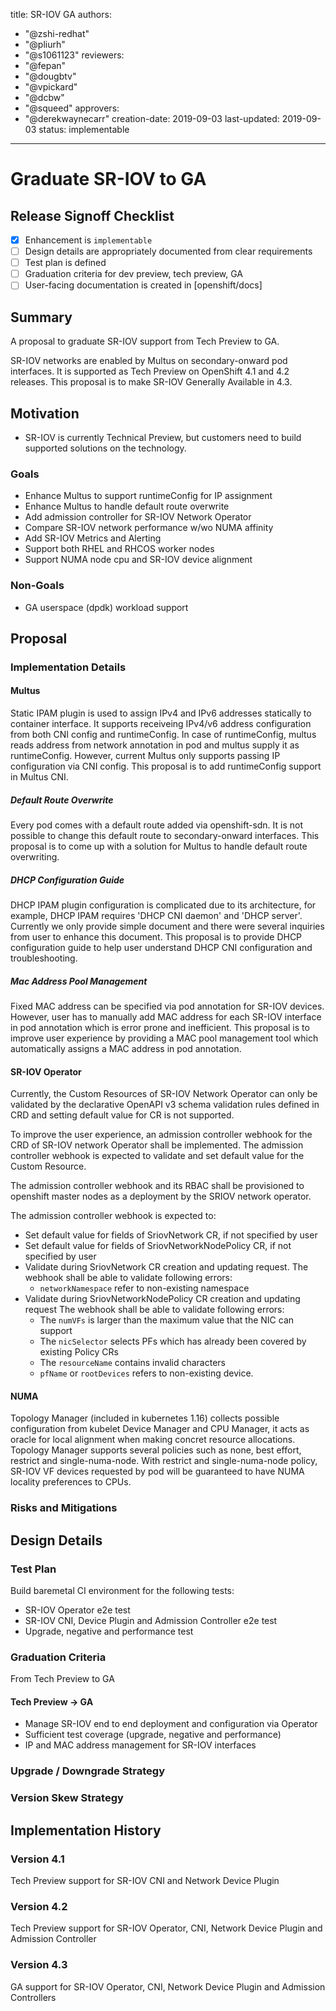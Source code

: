 title: SR-IOV GA
authors:
  - "@zshi-redhat"
  - "@pliurh"
  - "@s1061123"
reviewers:
  - "@fepan"
  - "@dougbtv"
  - "@vpickard"
  - "@dcbw"
  - "@squeed"
approvers:
  - "@derekwaynecarr"
creation-date: 2019-09-03
last-updated: 2019-09-03
status: implementable
---

# Graduate SR-IOV to GA

## Release Signoff Checklist

- [x] Enhancement is `implementable`
- [ ] Design details are appropriately documented from clear requirements
- [ ] Test plan is defined
- [ ] Graduation criteria for dev preview, tech preview, GA
- [ ] User-facing documentation is created in [openshift/docs]

## Summary

A proposal to graduate SR-IOV support from Tech Preview to GA.

SR-IOV networks are enabled by Multus on secondary-onward pod interfaces.
It is supported as Tech Preview on OpenShift 4.1 and 4.2 releases.
This proposal is to make SR-IOV Generally Available in 4.3.

## Motivation

* SR-IOV is currently Technical Preview, but customers need to build supported
  solutions on the technology.

### Goals

- Enhance Multus to support runtimeConfig for IP assignment
- Enhance Multus to handle default route overwrite
- Add admission controller for SR-IOV Network Operator
- Compare SR-IOV network performance w/wo NUMA affinity
- Add SR-IOV Metrics and Alerting
- Support both RHEL and RHCOS worker nodes
- Support NUMA node cpu and SR-IOV device alignment

### Non-Goals

- GA userspace (dpdk) workload support

## Proposal

### Implementation Details

#### Multus

Static IPAM plugin is used to assign IPv4 and IPv6 addresses statically to
container interface. It supports receiveing IPv4/v6 address configuration from
both CNI config and runtimeConfig. In case of runtimeConfig, multus reads
address from network annotation in pod and multus supply it as runtimeConfig.
However, current Multus only supports passing IP configuration via CNI config.
This proposal is to add runtimeConfig support in Multus CNI.

##### Default Route Overwrite

Every pod comes with a default route added via openshift-sdn. It is not
possible to change this default route to secondary-onward interfaces.
This proposal is to come up with a solution for Multus to handle default
route overwriting.

##### DHCP Configuration Guide

DHCP IPAM plugin configuration is complicated due to its architecture,
for example, DHCP IPAM requires 'DHCP CNI daemon' and 'DHCP server'.
Currently we only provide simple document and there were several inquiries
from user to enhance this document. This proposal is to provide DHCP
configuration guide to help user understand DHCP CNI configuration and
troubleshooting.

##### Mac Address Pool Management

Fixed MAC address can be specified via pod annotation for SR-IOV devices.
However, user has to manually add MAC address for each SR-IOV interface
in pod annotation which is error prone and inefficient. This proposal is
to improve user experience by providing a MAC pool management tool which
automatically assigns a MAC address in pod annotation.

#### SR-IOV Operator

Currently, the Custom Resources of SR-IOV Network Operator can only be
validated by the declarative OpenAPI v3 schema validation rules defined
in CRD and setting default value for CR is not supported. 

To improve the user experience, an admission controller webhook for the
CRD of SR-IOV network Operator shall be implemented. The admission controller
webhook is expected to validate and set default value for the Custom Resource.

The admission controller webhook and its RBAC shall be provisioned to
openshift master nodes as a deployment by the SRIOV network operator.

The admission controller webhook is expected to:
- Set default value for fields of SriovNetwork CR, if not specified by user
- Set default value for fields of SriovNetworkNodePolicy CR, if not specified
  by user
- Validate during SriovNetwork CR creation and updating request. The webhook
  shall be able to validate following errors:
  - `networkNamespace` refer to non-existing namespace
- Validate during SriovNetworkNodePolicy CR creation and updating request
  The webhook shall be able to validate following errors:
  - The `numVFs` is larger than the maximum value that the NIC can support
  - The `nicSelector` selects PFs which has already been covered by existing
    Policy CRs
  - The `resourceName` contains invalid characters
  - `pfName` or `rootDevices` refers to non-existing device.

#### NUMA

Topology Manager (included in kubernetes 1.16) collects possible configuration
from kubelet Device Manager and CPU Manager, it acts as oracle for local
alignment when making concret resource allocations. Topology Manager supports
several policies such as none, best effort, restrict and single-numa-node.
With restrict and single-numa-node policy, SR-IOV VF devices requested by pod
will be guaranteed to have NUMA locality preferences to CPUs.

### Risks and Mitigations

## Design Details

### Test Plan

Build baremetal CI environment for the following tests:

- SR-IOV Operator e2e test
- SR-IOV CNI, Device Plugin and Admission Controller e2e test
- Upgrade, negative and performance test

### Graduation Criteria

From Tech Preview to GA

#### Tech Preview -> GA

- Manage SR-IOV end to end deployment and configuration via Operator
- Sufficient test coverage (upgrade, negative and performance)
- IP and MAC address management for SR-IOV interfaces

### Upgrade / Downgrade Strategy

### Version Skew Strategy

## Implementation History

### Version 4.1

Tech Preview support for SR-IOV CNI and Network Device Plugin

### Version 4.2

Tech Preview support for SR-IOV Operator, CNI, Network Device Plugin and
Admission Controller

### Version 4.3

GA support for SR-IOV Operator, CNI, Network Device Plugin and Admission
Controllers
